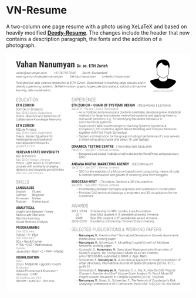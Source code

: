 # VN-Resume

A two-column one page resume with a photo using XeLaTeX and based on heavily modified [**Deedy-Resume**](https://github.com/deedy/Deedy-Resume).
The changes include the header that now contains a description paragraph, the fonts and the addition of a photograph.

![screenshot](./vn-resume.png)
